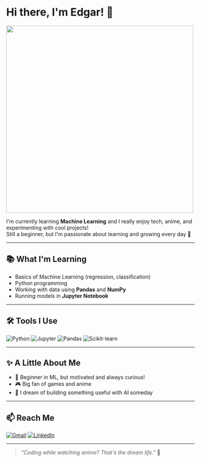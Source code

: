 # Hi there, I'm Edgar! 👋

<img src="https://media1.tenor.com/m/AnXUD6q7O1UAAAAd/hu-tao.gif" width="500"/>

I'm currently learning **Machine Learning** and I really enjoy tech, anime, and experimenting with cool projects!  
Still a beginner, but I'm passionate about learning and growing every day 💪

---

## 📚 What I'm Learning

- Basics of Machine Learning (regression, classification)
- Python programming
- Working with data using **Pandas** and **NumPy**
- Running models in **Jupyter Notebook**

---

## 🛠️ Tools I Use

![Python](https://img.shields.io/badge/-Python-3776AB?style=flat&logo=python)
![Jupyter](https://img.shields.io/badge/-Jupyter-F37626?style=flat&logo=jupyter)
![Pandas](https://img.shields.io/badge/-Pandas-150458?style=flat&logo=pandas)
![Scikit-learn](https://img.shields.io/badge/-Scikit--Learn-F7931E?style=flat&logo=scikit-learn)

---

## ✨ A Little About Me

- 🌱 Beginner in ML, but motivated and always curious!
- 🎮 Big fan of games and anime
- 🧠 I dream of building something useful with AI someday

---

## 📫 Reach Me

[![Gmail](https://img.shields.io/badge/-Email-D14836?style=flat&logo=gmail&logoColor=white)](mailto:yourmail@example.com)
[![LinkedIn](https://img.shields.io/badge/-LinkedIn-blue?style=flat&logo=linkedin)](https://linkedin.com/in/yourusername)

---

> _"Coding while watching anime? That's the dream life."_ 🌸
